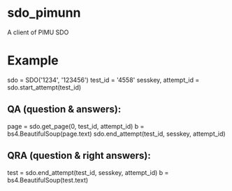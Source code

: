 # sdo_pimunn
A client of PIMU SDO


# Example

sdo = SDO('1234', '123456')
test_id = '4558'
sesskey, attempt_id = sdo.start_attempt(test_id)

## QA (question & answers):
page = sdo.get_page(0, test_id, attempt_id)
b = bs4.BeautifulSoup(page.text)
sdo.end_attempt(test_id, sesskey, attempt_id)

## QRA (question & right answers):
test = sdo.end_attempt(test_id, sesskey, attempt_id)
b = bs4.BeautifulSoup(test.text)
